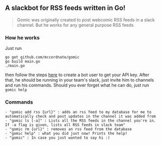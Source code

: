## A slackbot for RSS feeds written in Go!

> Gomic was originally created to post webcomic RSS feeds in a slack channel. But he works for any general purpose RSS feeds

### How he works

Just run

```
go get github.com/mccordnate/gomic
go build main.go
./main.go
```

then follow the steps [here](https://api.slack.com/bot-users) to create a bot user to get your API key. After that, he should be running in your team's slack, just invite him to channels and run his commands. Should you ever forget what he can do, just run `gomic help`

### Commands

```
- "gomic add rss {url}" : adds an rss feed to my database for me to automatically check and post updates in the channel it was added from
- "gomic ls [-a]" : Lists all the RSS feeds in the channel you're in. If -a flag is given, lists all RSS feeds in slack team"
- "gomic rm {url}" : removes an rss feed from the database
- "gomic help" : what you did just now! Prints the help!
- "gomic" : In case you just wanted to say hi :)
```
